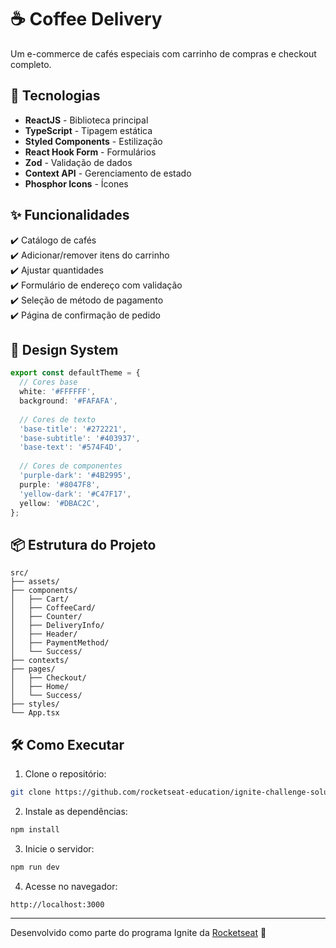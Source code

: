 # ☕ Coffee Delivery 

Um e-commerce de cafés especiais com carrinho de compras e checkout completo.

## 🚀 Tecnologias

- **ReactJS** - Biblioteca principal
- **TypeScript** - Tipagem estática
- **Styled Components** - Estilização
- **React Hook Form** - Formulários
- **Zod** - Validação de dados
- **Context API** - Gerenciamento de estado
- **Phosphor Icons** - Ícones

## ✨ Funcionalidades

✔️ Catálogo de cafés  
✔️ Adicionar/remover itens do carrinho  
✔️ Ajustar quantidades  
✔️ Formulário de endereço com validação  
✔️ Seleção de método de pagamento  
✔️ Página de confirmação de pedido  

## 🎨 Design System

```ts
export const defaultTheme = {
  // Cores base
  white: '#FFFFFF',
  background: '#FAFAFA',
  
  // Cores de texto
  'base-title': '#272221',
  'base-subtitle': '#403937',
  'base-text': '#574F4D',
  
  // Cores de componentes
  'purple-dark': '#4B2995',
  purple: '#8047F8',
  'yellow-dark': '#C47F17',
  yellow: '#DBAC2C',
};
```

## 📦 Estrutura do Projeto

```
src/
├── assets/
├── components/
│   ├── Cart/
│   ├── CoffeeCard/
│   ├── Counter/
│   ├── DeliveryInfo/
│   ├── Header/
│   ├── PaymentMethod/
│   └── Success/
├── contexts/
├── pages/
│   ├── Checkout/
│   ├── Home/
│   └── Success/
├── styles/
└── App.tsx
```

## 🛠️ Como Executar

1. Clone o repositório:
```bash
git clone https://github.com/rocketseat-education/ignite-challenge-solution-reactjs-coffee-delivery.git
```

2. Instale as dependências:
```bash
npm install
```

3. Inicie o servidor:
```bash
npm run dev
```

4. Acesse no navegador:
```
http://localhost:3000
```

---

Desenvolvido como parte do programa Ignite da [Rocketseat](https://www.rocketseat.com.br/) 🚀
